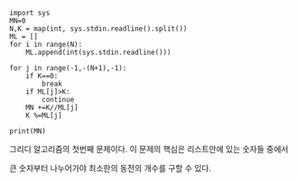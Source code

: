 ```
import sys
MN=0
N,K = map(int, sys.stdin.readline().split())
ML = []
for i in range(N):
    ML.append(int(sys.stdin.readline()))
    
for j in range(-1,-(N+1),-1):
    if K==0:
        break
    if ML[j]>K:
        continue
    MN +=K//ML[j]
    K %=ML[j]
        
print(MN)
```
그리디 알고리즘의 첫번째 문제이다. 이 문제의 핵심은 리스트안에 있는 숫자들 중에서

큰 숫자부터 나누어가야 최소한의 동전의 개수를 구할 수 있다.